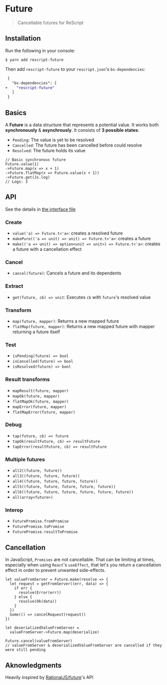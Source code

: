 # Future

> Cancellable futures for ReScript

## Installation

Run the following in your console:

```console
$ yarn add rescript-future
```

Then add `rescript-future` to your `rescript.json`'s `bs-dependencies`:

```diff
 {
   "bs-dependencies": [
+    "rescript-future"
   ]
 }
```

## Basics

A **Future** is a data structure that represents a potential value. It works both **synchronously** & **asynchrously**. It consists of **3 possible states**:

- `Pending`: The value is yet to be resolved
- `Cancelled`: The future has been cancelled before could resolve
- `Resolved`: The future holds its value

```reason
// Basic synchronous future
Future.value(1)
->Future.map(x => x + 1)
->Future.flatMap(x => Future.value(x + 1))
->Future.get(Js.log)
// Logs: 3
```

## API

See the details in [the interface file](./src/Future.resi)

### Create

- `value('a) => Future.t<'a>`: creates a resolved future
- `makePure(('a => unit) => unit) => Future.t<'a>`: creates a future
- `make(('a => unit) => option<unit => unit>) => Future.t<'a>`: creates a future with a cancellation effect

### Cancel

- `cancel(future)`: Cancels a future and its dependents

### Extract

- `get(future, cb) => unit`: Executes `cb` with `future`'s resolved value 

### Transform

- `map(future, mapper)`: Returns a new mapped future
- `flatMap(future, mapper)`: Returns a new mapped future with mapper returning a future itself

### Test

- `isPending(future) => bool`
- `isCancelled(future) => bool`
- `isResolved(future) => bool`


### Result transforms

- `mapResult(future, mapper)`
- `mapOk(future, mapper)`
- `flatMapOk(future, mapper)`
- `mapError(future, mapper)`
- `flatMapError(future, mapper)`

### Debug

- `tap(future, cb) => future`
- `tapOk(resultFuture, cb) => resultFuture`
- `tapError(resultFuture, cb) => resultFuture`

### Multiple futures

- `all2((future, future))`
- `all3((future, future, future))`
- `all4((future, future, future, future))`
- `all5((future, future, future, future, future))`
- `all6((future, future, future, future, future, future))`
- `all(array<future>)`

### Interop

- `FuturePromise.fromPromise`
- `FuturePromise.toPromise`
- `FuturePromise.resultToPromise`

## Cancellation

In JavaScript, `Promises` are not cancellable. That can be limiting at times, especially when using `React`'s `useEffect`, that let's you return a cancellation effect in order to prevent unwanted side-effects.

```reason
let valueFromServer = Future.make(resolve => {
  let request = getFromServer((err, data) => {
    if err {
      resolve(Error(err))
    } else {
      resolve(Ok(data))
    }
  })
  Some(() => cancelRequest(request))
})

let deserializedValueFromServer = 
  valueFromServer->Future.map(deserialize)

Future.cancel(valueFromServer)
// valueFromServer & deserializedValueFromServer are cancelled if they were still pending
```

## Aknowledgments

Heavily inspired by [RationalJS/future](https://github.com/RationalJS/future)'s API
